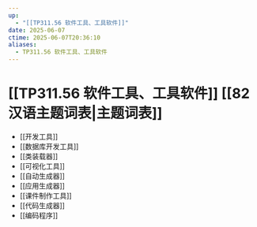 ```yaml
---
up:
  - "[[TP311.56 软件工具、工具软件]]"
date: 2025-06-07
ctime: 2025-06-07T20:36:10
aliases:
  - TP311.56 软件工具、工具软件
---
```


# [[TP311.56 软件工具、工具软件]] [[82 汉语主题词表|主题词表]]

- [[开发工具]]
- [[数据库开发工具]]
- [[类装载器]]
- [[可视化工具]]
- [[自动生成器]]
- [[应用生成器]]
- [[课件制作工具]]
- [[代码生成器]]
- [[编码程序]]
